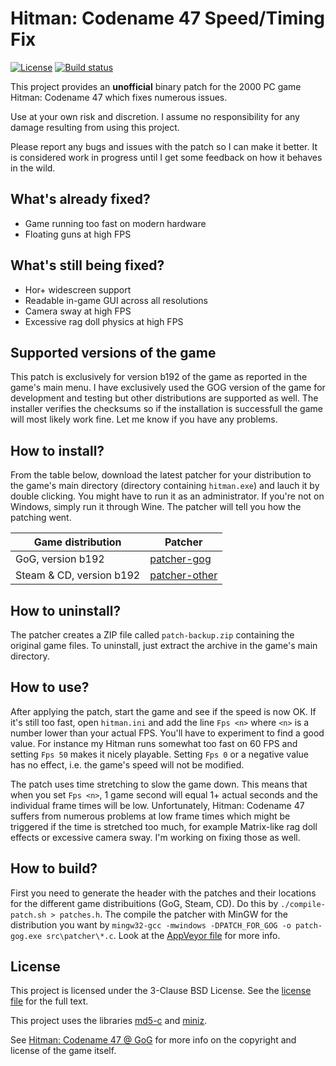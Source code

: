 # Hitman: Codename 47 Speed/Timing Fix

[![License](https://img.shields.io/badge/License-BSD_3--Clause-blue.svg)](https://opensource.org/licenses/BSD-3-Clause)
[![Build status](https://ci.appveyor.com/api/projects/status/s96nc560pf8pjdd2?svg=true)](https://ci.appveyor.com/project/MIvanchev/hitmanc47timingfix)

This project provides an **unofficial** binary patch for the 2000 PC game Hitman:
Codename 47 which fixes numerous issues.

Use at your own risk and discretion. I assume no responsibility for any damage
resulting from using this project.

Please report any bugs and issues with the patch so I can make it better. It
is considered work in progress until I get some feedback on how it behaves in
the wild.

## What's already fixed?

* Game running too fast on modern hardware
* Floating guns at high FPS

## What's still being fixed?

* Hor+ widescreen support
* Readable in-game GUI across all resolutions
* Camera sway at high FPS
* Excessive rag doll physics at high FPS

## Supported versions of the game

This patch is exclusively for version b192 of the game as reported in the game's
main menu. I have exclusively used the GOG version of the game for development
and testing but other distributions are supported as well. The installer
verifies the checksums so if the installation is successfull the game will most
likely work fine. Let me know if you have any problems.

## How to install?

From the table below, download the latest patcher for your distribution to
the game's main directory (directory containing `hitman.exe`)
and lauch it by double clicking. You might have to run it as an administrator.
If you're not on Windows, simply run it through Wine. The patcher will tell you
how the patching went.

| Game distribution | Patcher |
| ----------------- | ------- |
| GoG, version b192 | [patcher-gog](https://ci.appveyor.com/api/buildjobs/ihhqrtd2kf9lyoc0/artifacts/patcher-gog.exe) |
| Steam & CD, version b192 | [patcher-other](https://ci.appveyor.com/api/buildjobs/ihhqrtd2kf9lyoc0/artifacts/patcher-other.exe) |

## How to uninstall?

The patcher creates a ZIP file called `patch-backup.zip` containing the original
game files. To uninstall, just extract the archive in the game's main directory.

## How to use?

After applying the patch, start the game and see if the speed is now OK. If it's
still too fast, open `hitman.ini` and add the line `Fps <n>` where
`<n>` is a number lower than your actual FPS. You'll have to experiment to
find a good value. For instance my Hitman runs somewhat too fast on 60 FPS
and setting `Fps 50` makes it nicely playable. Setting `Fps 0` or a negative
value has no effect, i.e. the game's speed will not be modified.

The patch uses time stretching to slow the game down. This means that when you
set `Fps <n>`, 1 game second will equal 1+ actual seconds and the individual
frame times will be low. Unfortunately, Hitman: Codename 47 suffers from
numerous problems at low frame times which might be triggered if the time
is stretched too much, for example Matrix-like rag doll effects or excessive
camera sway. I'm working on fixing those as well.

## How to build?

First you need to generate the header with the patches and their locations for
the different game distribuitions (GoG, Steam, CD). Do this by
`./compile-patch.sh > patches.h`. The compile the patcher with MinGW for the
distribution you want by
`mingw32-gcc -mwindows -DPATCH_FOR_GOG -o patch-gog.exe src\patcher\*.c`.
Look at the
[AppVeyor file](https://raw.githubusercontent.com/MIvanchev/HitmanC47TimingFix/main/appveyor.yml)
for more info.

## License

This project is licensed under the 3-Clause BSD License. See the
[license file](LICENSE) for the full text.

This project uses the libraries [md5-c](https://github.com/Zunawe/md5-c) and
[miniz](https://github.com/richgel999/miniz).

See [Hitman: Codename 47 @ GoG](https://www.gog.com/en/game/hitman_codename_47)
for more info on the copyright and license of the game itself.

